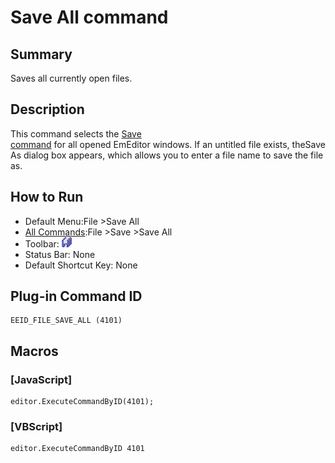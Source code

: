 # Save All command

## Summary

Saves all currently open files.

## Description

This command selects the [Save \
command](file_save) for all opened EmEditor windows. If an untitled file exists,
theSave As dialog box appears, which allows you to enter a file name to save the file as.

## How to Run

- Default Menu:File \>Save All
- [All Commands](../tools/all_commands):File \>Save
\>Save All
- Toolbar:
![](../../images/filesaveall.gif)
- Status Bar: None
- Default Shortcut Key: None

## Plug-in Command ID

```
EEID_FILE_SAVE_ALL (4101)
```

## Macros

### \[JavaScript\]

```
editor.ExecuteCommandByID(4101);
```

### \[VBScript\]

```
editor.ExecuteCommandByID 4101
```
